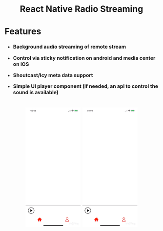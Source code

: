 <h1 align="center">
    <p>React Native Radio Streaming</p>
</h1>

<h1>
Features
</h1>

<h3>

- Background audio streaming of remote stream

- Control via sticky notification on android and media center on iOS

- Shoutcast/Icy meta data support

- Simple UI player component (if needed, an api to control the sound is available)

</h3>

<h1 align="center">
    <img src="demonstrationApp.gif" width="180">
    <img src="demonstrationApp.gif" width="180">
</h1>
